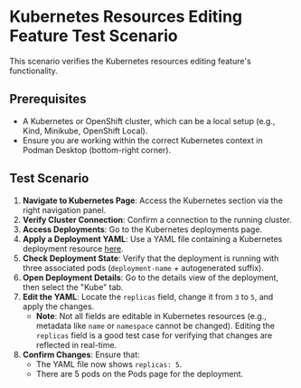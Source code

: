 # Kubernetes Resources Editing Feature Test Scenario

This scenario verifies the Kubernetes resources editing feature's functionality.

## Prerequisites
- A Kubernetes or OpenShift cluster, which can be a local setup (e.g., Kind, Minikube, OpenShift Local).
- Ensure you are working within the correct Kubernetes context in Podman Desktop (bottom-right corner).

## Test Scenario

1. **Navigate to Kubernetes Page**: Access the Kubernetes section via the right navigation panel.
2. **Verify Cluster Connection**: Confirm a connection to the running cluster.
3. **Access Deployments**: Go to the Kubernetes deployments page.
4. **Apply a Deployment YAML**: Use a YAML file containing a Kubernetes deployment resource [here](https://github.com/odockal/podman-desktop-qe/blob/b61b9ebf948e7770c240c2f809f7bbd0dab8a51b/docs/scenarios/kubernetes/resources/test-deployment-resource.yaml).
5. **Check Deployment State**: Verify that the deployment is running with three associated pods (`deployment-name` + autogenerated suffix).
6. **Open Deployment Details**: Go to the details view of the deployment, then select the "Kube" tab.
7. **Edit the YAML**: Locate the `replicas` field, change it from `3` to `5`, and apply the changes.
   - **Note**: Not all fields are editable in Kubernetes resources (e.g., metadata like `name` or `namespace` cannot be changed). Editing the `replicas` field is a good test case for verifying that changes are reflected in real-time.
8. **Confirm Changes**: Ensure that:
   - The YAML file now shows `replicas: 5`.
   - There are 5 pods on the Pods page for the deployment.
